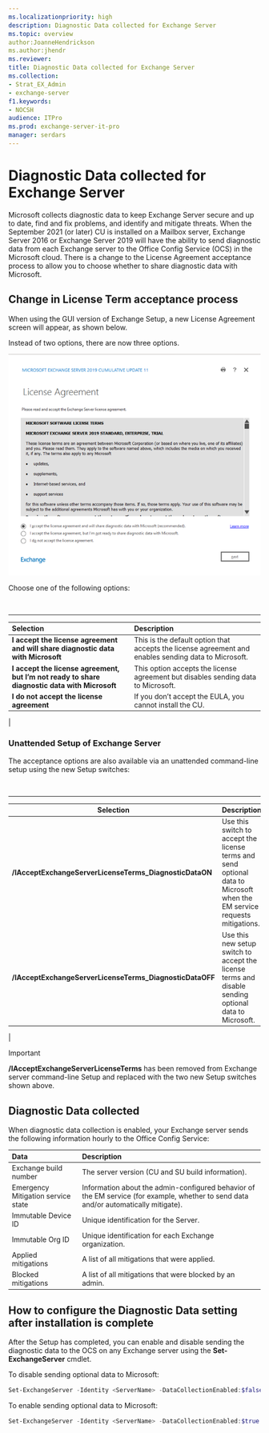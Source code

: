 ```yaml
---
ms.localizationpriority: high
description: Diagnostic Data collected for Exchange Server
ms.topic: overview
author:JoanneHendrickson
ms.author:jhendr
ms.reviewer:
title: Diagnostic Data collected for Exchange Server
ms.collection:
- Strat_EX_Admin
- exchange-server
f1.keywords:
- NOCSH
audience: ITPro
ms.prod: exchange-server-it-pro
manager: serdars
---
```

# Diagnostic Data collected for Exchange Server

Microsoft collects diagnostic data to keep Exchange Server secure and up to date, find and fix problems, and identify and mitigate threats. When the September 2021 (or later) CU is installed on a Mailbox server, Exchange Server 2016 or Exchange Server 2019 will have the ability to send diagnostic data from each Exchange server to the Office Config Service (OCS) in the Microsoft cloud. There is a change to the License Agreement acceptance process to allow you to choose whether to share diagnostic data with Microsoft.

## Change in License Term acceptance process

When using the GUI version of Exchange Setup, a new License Agreement screen will appear, as shown below.

Instead of two options, there are now three options.

![New exchange license agreement](media/exchange-license-acceptance-new.png)

Choose one of the following options:

<br>

****

|Selection|Description|
|:-----|:-----|
|**I accept the license agreement and will share diagnostic data with Microsoft**|This is the default option that accepts the license agreement and enables sending data to Microsoft.|
|**I accept the license agreement, but I’m not ready to share diagnostic data with Microsoft**| This option accepts the license agreement but disables sending data to Microsoft.|
|**I do not accept the license agreement**|If you don’t accept the EULA, you cannot install the CU.|
|

### Unattended Setup of Exchange Server

The acceptance options are also available via an unattended command-line setup using the new Setup switches:

<br>

****

|Selection|Description|
|---|---|
|**/IAcceptExchangeServerLicenseTerms_DiagnosticDataON**|Use this switch to accept the license terms and send optional data to Microsoft when the EM service requests mitigations.|
|**/IAcceptExchangeServerLicenseTerms_DiagnosticDataOFF**|Use this new setup switch to accept the license terms and disable sending optional data to Microsoft.|
|

> [!IMPORTANT]
> **/IAcceptExchangeServerLicenseTerms** has been removed from Exchange server command-line Setup and replaced with the two new Setup switches shown above.

## Diagnostic Data collected

When diagnostic data collection is enabled, your Exchange server sends the following information hourly to the Office Config Service:

|Data|Description|
|:-----|:-----|
|Exchange build number|The server version (CU and SU build information).|
|Emergency Mitigation service state|Information about the admin-configured behavior of the EM service (for example, whether to send data and/or automatically mitigate).|
|Immutable Device ID|Unique identification for the Server.|
|Immutable Org ID|Unique identification for each Exchange organization.|
|Applied mitigations|A list of all mitigations that were applied.|
|Blocked mitigations|A list of all mitigations that were blocked by an admin.|

## How to configure the Diagnostic Data setting after installation is complete

After the Setup has completed, you can enable and disable sending the diagnostic data to the OCS on any Exchange server using the **Set-ExchangeServer** cmdlet.

To disable sending optional data to Microsoft:

```Powershell
Set-ExchangeServer -Identity <ServerName> -DataCollectionEnabled:$false
```

To enable sending optional data to Microsoft:

```Powershell
Set-ExchangeServer -Identity <ServerName> -DataCollectionEnabled:$true
```
